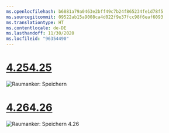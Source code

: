 ```yaml
---
ms.openlocfilehash: b6881a79a0463e2bff49c7b24f865234fe1d78f5
ms.sourcegitcommit: 09522ab15a9008ca4d022f9e37fcc98f6eaf6093
ms.translationtype: HT
ms.contentlocale: de-DE
ms.lasthandoff: 11/30/2020
ms.locfileid: "96354490"
---
```

# <a name="425"></a>[<span data-ttu-id="8b0dd-101">4.25</span><span class="sxs-lookup"><span data-stu-id="8b0dd-101">4.25</span></span>](#tab/425)

![Raumanker: Speichern](../images/unreal-spatialanchors-save.PNG)

# <a name="426"></a>[<span data-ttu-id="8b0dd-103">4.26</span><span class="sxs-lookup"><span data-stu-id="8b0dd-103">4.26</span></span>](#tab/426)

![Raumanker: Speichern 4.26](../images/local-spatial-anchors-img-02.png)